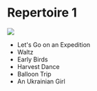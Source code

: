 # Repertoire 1

![](https://ia804608.us.archive.org/3/items/06-an-ukrainian-girl-orchestra/Repertoire%201.jpg?cnt=0)

- Let's Go on an Expedition
- Waltz
- Early Birds
- Harvest Dance
- Balloon Trip
- An Ukrainian Girl
